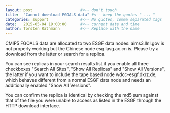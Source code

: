 ```yaml
---
layout: post                     #<-- don't touch
title:  "Cannot download FGOALS data" #<-- keep the quotes " ... "
categories: support              #<-- No quotes, comma separated tags
date:   2015-05-04 19:00:00      #<-- current date and time
author: Torsten Rathmann         #<-- Replace with the name
---
```


CMIP5 FGOALS data are allocated to two ESGF data nodes: aims3.llnl.gov is not properly working but the Chinese node esg.lasg.ac.cn is. Please try a download from the latter or search for a replica.

You can see replicas in your search results list if you enable all three checkboxes "Search All Sites", "Show All Replicas" and "Show All Versions", the latter if you want to include the tape based node wdcc-esgf.dkrz.de, which behaves different from a normal ESGF data node and needs an additionally enabled "Show All Versions".

You can confirm the replica is identical by checking the md5 sum against that of the file you were unable to access as listed in the ESGF through the HTTP download interface.


